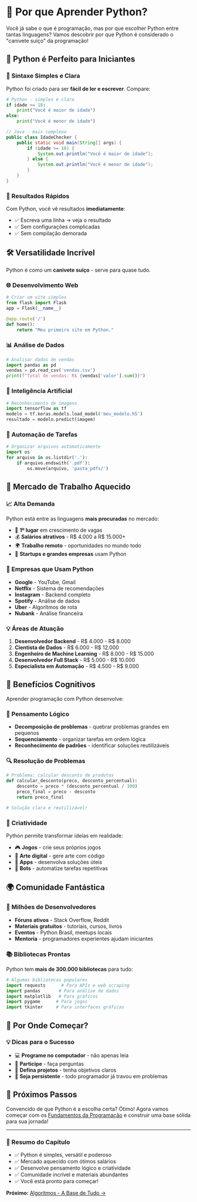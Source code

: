 # 🌟 Por que Aprender Python?

Você já sabe o que é programação, mas por que escolher Python entre tantas linguagens? Vamos descobrir por que Python é considerado o "canivete suíço" da programação!

## 🎯 Python é Perfeito para Iniciantes

### 📖 Sintaxe Simples e Clara
Python foi criado para ser **fácil de ler e escrever**. Compare:

```python
# Python - simples e claro
if idade >= 18:
    print("Você é maior de idade")
else:
    print("Você é menor de idade")
```

```java
// Java - mais complexo
public class IdadeChecker {
    public static void main(String[] args) {
        if (idade >= 18) {
            System.out.println("Você é maior de idade");
        } else {
            System.out.println("Você é menor de idade");
        }
    }
}
```

### 🚀 Resultados Rápidos
Com Python, você vê resultados **imediatamente**:
- ✅ Escreva uma linha → veja o resultado
- ✅ Sem configurações complicadas
- ✅ Sem compilação demorada

## 🛠️ Versatilidade Incrível

Python é como um **canivete suíço** - serve para quase tudo.

### 🌐 Desenvolvimento Web
```python
# Criar um site simples
from flask import Flask
app = Flask(__name__)

@app.route('/')
def home():
    return "Meu primeiro site em Python."
```

### 📊 Análise de Dados
```python
# Analisar dados de vendas
import pandas as pd
vendas = pd.read_csv('vendas.csv')
print(f"Total de vendas: R$ {vendas['valor'].sum()}")
```

### 🤖 Inteligência Artificial
```python
# Reconhecimento de imagens
import tensorflow as tf
modelo = tf.keras.models.load_model('meu_modelo.h5')
resultado = modelo.predict(imagem)
```

### 🔧 Automação de Tarefas
```python
# Organizar arquivos automaticamente
import os
for arquivo in os.listdir('.'):
    if arquivo.endswith('.pdf'):
        os.move(arquivo, 'pasta_pdfs/')
```

## 💼 Mercado de Trabalho Aquecido

### 📈 Alta Demanda
Python está entre as linguagens **mais procuradas** no mercado:
- 🥇 **1º lugar** em crescimento de vagas
- 💰 **Salários atrativos** - R$ 4.000 a R$ 15.000+
- 🌍 **Trabalho remoto** - oportunidades no mundo todo
- 🚀 **Startups e grandes empresas** usam Python

### 🏢 Empresas que Usam Python
- **Google** - YouTube, Gmail
- **Netflix** - Sistema de recomendações
- **Instagram** - Backend completo
- **Spotify** - Análise de dados
- **Uber** - Algoritmos de rota
- **Nubank** - Análise financeira

### 💡 Áreas de Atuação
1. **Desenvolvedor Backend** - R$ 4.000 - R$ 8.000
2. **Cientista de Dados** - R$ 6.000 - R$ 12.000
3. **Engenheiro de Machine Learning** - R$ 8.000 - R$ 15.000
4. **Desenvolvedor Full Stack** - R$ 5.000 - R$ 10.000
5. **Especialista em Automação** - R$ 4.500 - R$ 9.000

## 🧠 Benefícios Cognitivos

Aprender programação com Python desenvolve:

### 🎯 Pensamento Lógico
- **Decomposição de problemas** - quebrar problemas grandes em pequenos
- **Sequenciamento** - organizar tarefas em ordem lógica
- **Reconhecimento de padrões** - identificar soluções reutilizáveis

### 🔍 Resolução de Problemas
```python
# Problema: calcular desconto de produtos
def calcular_desconto(preco, desconto_percentual):
    desconto = preco * (desconto_percentual / 100)
    preco_final = preco - desconto
    return preco_final

# Solução clara e reutilizável!
```

### 🎨 Criatividade
Python permite transformar ideias em realidade:
- 🎮 **Jogos** - crie seus próprios jogos
- 🎨 **Arte digital** - gere arte com código
- 📱 **Apps** - desenvolva soluções úteis
- 🤖 **Bots** - automatize tarefas repetitivas

## 🌍 Comunidade Fantástica

### 👥 Milhões de Desenvolvedores
- **Fóruns ativos** - Stack Overflow, Reddit
- **Materiais gratuitos** - tutoriais, cursos, livros
- **Eventos** - Python Brasil, meetups locais
- **Mentoria** - programadores experientes ajudam iniciantes

### 📚 Bibliotecas Prontas
Python tem **mais de 300.000 bibliotecas** para tudo:

```python
# Algumas bibliotecas populares
import requests      # Para APIs e web scraping
import pandas       # Para análise de dados
import matplotlib   # Para gráficos
import pygame      # Para jogos
import tkinter     # Para interfaces gráficas
```

## 🚀 Por Onde Começar?

### 💡 Dicas para o Sucesso
- 💻 **Programe no computador** - não apenas leia
- 🤝 **Participe** - faça perguntas
- 🎯 **Defina projetos** - tenha objetivos claros
- 🔄 **Seja persistente** - todo programador já travou em problemas

## 🔗 Próximos Passos

Convencido de que Python é a escolha certa? Ótimo! Agora vamos começar com os [Fundamentos da Programação](../1-FUNDAMENTOS/1-Lógica/1-Algoritmos.md) e construir uma base sólida para sua jornada!

---

### 📝 Resumo do Capítulo
- ✅ Python é simples, versátil e poderoso
- ✅ Mercado aquecido com ótimos salários
- ✅ Desenvolve pensamento lógico e criatividade
- ✅ Comunidade incrível e materiais abundantes
- ✅ Você está pronto para começar!

**Próximo:** [Algoritmos - A Base de Tudo →](../1-FUNDAMENTOS/1-Lógica/1-Algoritmos.md)
